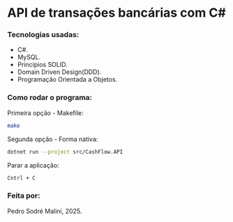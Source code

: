 # API de transações bancárias com C#
### Tecnologias usadas:
+ C#.
+ MySQL.
+ Princípios SOLID.
+ Domain Driven Design(DDD).
+ Programação Orientada a Objetos.
### Como rodar o programa:
Primeira opção - Makefile:<br>
```bash
make
```
Segunda opção - Forma nativa:<br>
```bash
dotnet run --project src/CashFlow.API
```
Parar a aplicação:<br>
```bash
Cntrl + C
```
### Feita por:
Pedro Sodré Malini, 2025.


